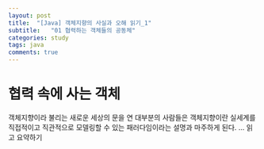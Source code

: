 ```yaml
---
layout: post
title:  "[Java] 객체지향의 사실과 오해 읽기_1"
subtitle:   "01 협력하는 객체들의 공동체"
categories: study
tags: java
comments: true
---
```


# 협력 속에 사는 객체

객체지향이라 불리는 새로운 세상의 문을 연 대부분의 사람들은 객체지향이란 실세계를 직접적이고 직관적으로 모델링할 수 있는 패러다임이라는 설명과 마주하게 된다.
...
읽고 요약하기